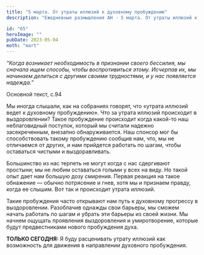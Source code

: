 ```yaml
---
title: "5 марта. От утраты иллюзий к духовному пробуждению"
description: "Ежедневные размышления АН - 5 марта. От утраты иллюзий к духовному пробуждению"

id: "65"
heroImage: ""
pubDate: 2023-05-04
moth: "mart"
---
```


_“Когда возникает необходимость в признании своего бессилия, мы сначала ищем
способы, чтобы воспротивиться этому. Исчерпав их, мы начинаем делиться с
другими своими трудностями, и у нас появляется надежда.”_

Основной текст, с.94

Мы иногда слышали, как на собраниях говорят, что «утрата иллюзий ведет к
духовному пробуждению». Что за утрата иллюзий происходит в выздоровлении?
Такое пробуждение происходит когда какой-то наш неблаговидный поступок,
который мы считали надежно засекреченным, внезапно обнаруживается. Наш спонсор
мог бы способствовать такому пробуждению сообщив нам, что, мы не отличаемся от
других, и нам прийдется работать по шагам, чтобы оставаться чистыми и
выздоравливать.

Большинство из нас терпеть не могут когда с нас сдергивают простыни; мы не
любим оставаться голыми у всех на виду. Но такой опыт дает нам большую дозу
смирения. Первая реакция на такое обнажение — обычно потрясение и гнев, хотя
мы и признаем правду, когда ее слышим. Вот так и происходит утрата иллюзий.

Такие пробуждения часто открывают нам путь к духовному прогрессу в
выздоровлении. Разоблачив однажды свои барьеры, мы сможем начать работать по
шагам и убрать эти барьеры из своей жизни. Мы начнем ощущать проявления
выздоровления и умиротворение, которые будут предвестниками нового пробуждения
духа.

**ТОЛЬКО СЕГОДНЯ:** Я буду расценивать утрату иллюзий как возможность для
движения в направлении духовного пробуждения.
